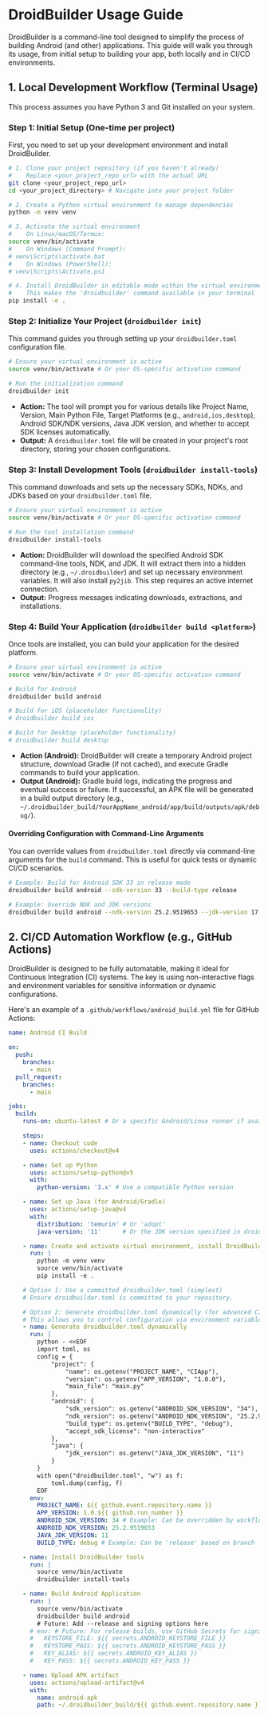# DroidBuilder Usage Guide

DroidBuilder is a command-line tool designed to simplify the process of building Android (and other) applications. This guide will walk you through its usage, from initial setup to building your app, both locally and in CI/CD environments.

## 1. Local Development Workflow (Terminal Usage)

This process assumes you have Python 3 and Git installed on your system.

### Step 1: Initial Setup (One-time per project)

First, you need to set up your development environment and install DroidBuilder.

```bash
# 1. Clone your project repository (if you haven't already)
#    Replace <your_project_repo_url> with the actual URL
git clone <your_project_repo_url>
cd <your_project_directory> # Navigate into your project folder

# 2. Create a Python virtual environment to manage dependencies
python -m venv venv

# 3. Activate the virtual environment
#    On Linux/macOS/Termux:
source venv/bin/activate
#    On Windows (Command Prompt):
# venv\Scripts\activate.bat
#    On Windows (PowerShell):
# venv\Scripts\Activate.ps1

# 4. Install DroidBuilder in editable mode within the virtual environment
#    This makes the 'droidbuilder' command available in your terminal
pip install -e .
```

### Step 2: Initialize Your Project (`droidbuilder init`)

This command guides you through setting up your `droidbuilder.toml` configuration file.

```bash
# Ensure your virtual environment is active
source venv/bin/activate # Or your OS-specific activation command

# Run the initialization command
droidbuilder init
```
*   **Action:** The tool will prompt you for various details like Project Name, Version, Main Python File, Target Platforms (e.g., `android,ios,desktop`), Android SDK/NDK versions, Java JDK version, and whether to accept SDK licenses automatically.
*   **Output:** A `droidbuilder.toml` file will be created in your project's root directory, storing your chosen configurations.

### Step 3: Install Development Tools (`droidbuilder install-tools`)

This command downloads and sets up the necessary SDKs, NDKs, and JDKs based on your `droidbuilder.toml` file.

```bash
# Ensure your virtual environment is active
source venv/bin/activate # Or your OS-specific activation command

# Run the tool installation command
droidbuilder install-tools
```
*   **Action:** DroidBuilder will download the specified Android SDK command-line tools, NDK, and JDK. It will extract them into a hidden directory (e.g., `~/.droidbuilder`) and set up necessary environment variables. It will also install `py2jib`. This step requires an active internet connection.
*   **Output:** Progress messages indicating downloads, extractions, and installations.

### Step 4: Build Your Application (`droidbuilder build <platform>`)

Once tools are installed, you can build your application for the desired platform.

```bash
# Ensure your virtual environment is active
source venv/bin/activate # Or your OS-specific activation command

# Build for Android
droidbuilder build android

# Build for iOS (placeholder functionality)
# droidbuilder build ios

# Build for Desktop (placeholder functionality)
# droidbuilder build desktop
```
*   **Action (Android):** DroidBuilder will create a temporary Android project structure, download Gradle (if not cached), and execute Gradle commands to build your application.
*   **Output (Android):** Gradle build logs, indicating the progress and eventual success or failure. If successful, an APK file will be generated in a build output directory (e.g., `~/.droidbuilder_build/YourAppName_android/app/build/outputs/apk/debug/`).

#### Overriding Configuration with Command-Line Arguments

You can override values from `droidbuilder.toml` directly via command-line arguments for the `build` command. This is useful for quick tests or dynamic CI/CD scenarios.

```bash
# Example: Build for Android SDK 33 in release mode
droidbuilder build android --sdk-version 33 --build-type release

# Example: Override NDK and JDK versions
droidbuilder build android --ndk-version 25.2.9519653 --jdk-version 17
```

## 2. CI/CD Automation Workflow (e.g., GitHub Actions)

DroidBuilder is designed to be fully automatable, making it ideal for Continuous Integration (CI) systems. The key is using non-interactive flags and environment variables for sensitive information or dynamic configurations.

Here's an example of a `.github/workflows/android_build.yml` file for GitHub Actions:

```yaml
name: Android CI Build

on:
  push:
    branches:
      - main
  pull_request:
    branches:
      - main

jobs:
  build:
    runs-on: ubuntu-latest # Or a specific Android/Linux runner if available

    steps:
    - name: Checkout code
      uses: actions/checkout@v4

    - name: Set up Python
      uses: actions/setup-python@v5
      with:
        python-version: '3.x' # Use a compatible Python version

    - name: Set up Java (for Android/Gradle)
      uses: actions/setup-java@v4
      with:
        distribution: 'temurin' # Or 'adopt'
        java-version: '11'      # Or the JDK version specified in droidbuilder.toml

    - name: Create and activate virtual environment, install DroidBuilder
      run: |
        python -m venv venv
        source venv/bin/activate
        pip install -e .

    # Option 1: Use a committed droidbuilder.toml (simplest)
    # Ensure droidbuilder.toml is committed to your repository.

    # Option 2: Generate droidbuilder.toml dynamically (for advanced CI)
    # This allows you to control configuration via environment variables or secrets.
    - name: Generate droidbuilder.toml dynamically
      run: |
        python - <<EOF
        import toml, os
        config = {
            "project": {
                "name": os.getenv("PROJECT_NAME", "CIApp"),
                "version": os.getenv("APP_VERSION", "1.0.0"),
                "main_file": "main.py"
            },
            "android": {
                "sdk_version": os.getenv("ANDROID_SDK_VERSION", "34"),
                "ndk_version": os.getenv("ANDROID_NDK_VERSION", "25.2.9519653"),
                "build_type": os.getenv("BUILD_TYPE", "debug"),
                "accept_sdk_license": "non-interactive"
            },
            "java": {
                "jdk_version": os.getenv("JAVA_JDK_VERSION", "11")
            }
        }
        with open("droidbuilder.toml", "w") as f:
            toml.dump(config, f)
        EOF
      env:
        PROJECT_NAME: ${{ github.event.repository.name }}
        APP_VERSION: 1.0.${{ github.run_number }}
        ANDROID_SDK_VERSION: 34 # Example: Can be overridden by workflow input
        ANDROID_NDK_VERSION: 25.2.9519653
        JAVA_JDK_VERSION: 11
        BUILD_TYPE: debug # Example: Can be 'release' based on branch

    - name: Install DroidBuilder tools
      run: |
        source venv/bin/activate
        droidbuilder install-tools

    - name: Build Android Application
      run: |
        source venv/bin/activate
        droidbuilder build android
        # Future: Add --release and signing options here
      # env: # Future: For release builds, use GitHub Secrets for signing credentials
      #   KEYSTORE_FILE: ${{ secrets.ANDROID_KEYSTORE_FILE }}
      #   KEYSTORE_PASS: ${{ secrets.ANDROID_KEYSTORE_PASS }}
      #   KEY_ALIAS: ${{ secrets.ANDROID_KEY_ALIAS }}
      #   KEY_PASS: ${{ secrets.ANDROID_KEY_PASS }}

    - name: Upload APK artifact
      uses: actions/upload-artifact@v4
      with:
        name: android-apk
        path: ~/.droidbuilder_build/${{ github.event.repository.name }}_android/app/build/outputs/apk/debug/*.apk # Adjust path dynamically
```

